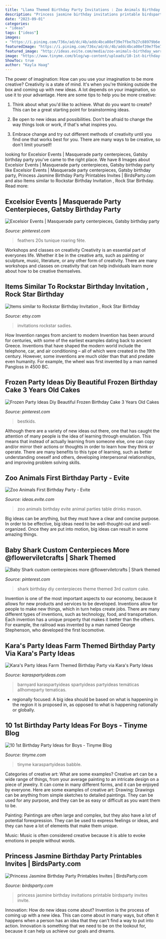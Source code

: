 ```yaml
---
title: "Llama Themed Birthday Party Invitations : Zoo Animals Birthday Evite Animal Parties Table Drinks Mason"
description: "Princess jasmine birthday invitations printable birdsparty invites invite"
date: "2023-09-01"
categories:
- "ideas"
tags: ["ideas"]
images:
- "https://i.pinimg.com/736x/ad/dc/4b/addc4bca08ef39e7fbe7b27c88979b6e.jpg"
featuredImage: "https://i.pinimg.com/736x/ad/dc/4b/addc4bca08ef39e7fbe7b27c88979b6e.jpg"
featured_image: "http://ideas.evite.com/media/zoo-animals-birthday_warren_drinks-table_es_595.jpg"
image: "https://www.tinyme.com/blog/wp-content/uploads/10-1st-birthday-party-ideas-for-boys/10-1st-Birthday-Party-Ideas-for-Boys-9.jpg"
ShowToc: true
author: "Kayla Haag"
---
```



The power of imagination: How can you use your imagination to be more creative?
Creativity is a state of mind. It's when you're thinking outside the box and coming up with new ideas. A lot depends on your imagination, so use it to your advantage. Here are some tips to help you be more creative:
1. Think about what you'd like to achieve. What do you want to create? This can be a great starting point for brainstorming ideas.

2. Be open to new ideas and possibilities. Don't be afraid to change the way things look or work, if that's what inspires you.

3. Embrace change and try out different methods of creativity until you find one that works best for you. There are many ways to be creative, so don't limit yourself!

	

		
looking for Excelsior Events | Masquerade party centerpieces, Gatsby birthday party you've came to the right place. We have 8 Images about Excelsior Events | Masquerade party centerpieces, Gatsby birthday party like Excelsior Events | Masquerade party centerpieces, Gatsby birthday party, Princess Jasmine Birthday Party Printables Invites | BirdsParty.com and also Items similar to Rockstar Birthday Invitation , Rock Star Birthday. Read more:
		
    
## Excelsior Events | Masquerade Party Centerpieces, Gatsby Birthday Party

<img loading=lazy src="https://i.pinimg.com/736x/04/5f/f4/045ff43f13386ca14a5b73ef7173907c--st-party-black-white-gold.jpg" onerror="this.onerror=null;this.src='https://tse4.mm.bing.net/th?id=OIP.igoHn--317zGeZliqt1oLwHaLH&amp;pid=15.1';" alt="Excelsior Events | Masquerade party centerpieces, Gatsby birthday party">

_Source: pinterest.com_

>feathers 20s tunique roaring fête. 

	

Workshops and classes on creativity
Creativity is an essential part of everyones life. Whether it be in the creative arts, such as painting or sculpture, music, literature, or any other form of creativity. There are many workshops and classes on creativity that can help individuals learn more about how to be creative themselves.

    
## Items Similar To Rockstar Birthday Invitation , Rock Star Birthday

<img loading=lazy src="https://img0.etsystatic.com/000/0/5844527/il_570xN.247070268.jpg" onerror="this.onerror=null;this.src='https://tse1.mm.bing.net/th?id=OIP.Jz34Bh7UGNu05dkxBMw9fAHaKX&amp;pid=15.1';" alt="Items similar to Rockstar Birthday Invitation , Rock Star Birthday">

_Source: etsy.com_

>invitations rockstar sadies. 

	

How Invention ranges from ancient to modern
Invention has been around for centuries, with some of the earliest examples dating back to ancient Greece. Inventions that have shaped the modern world include the telephone, car, and air conditioning – all of which were created in the 19th century. However, some inventions are much older than that and predate even humanity. For example, the wheel was first invented by a man named Pangloss in 4500 BC.

    
## Frozen Party Ideas Diy Beautiful Frozen Birthday Cake 3 Years Old Cakes

<img loading=lazy src="https://i.pinimg.com/736x/f9/29/3b/f9293b53332740704aea63328974bd42.jpg" onerror="this.onerror=null;this.src='https://tse1.mm.bing.net/th?id=OIP.Q6xkMsG8u5Ak2Sj7Dl5OTAHaJ3&amp;pid=15.1';" alt="Frozen Party Ideas Diy Beautiful Frozen Birthday Cake 3 Years Old Cakes">

_Source: pinterest.com_

>bestkids. 

	

Although there are a variety of new ideas out there, one that has caught the attention of many people is the idea of learning through emulation. This means that instead of actually learning from someone else, one can copy and/or mirror their actions or thoughts in order to learn how they think or operate. There are many benefits to this type of learning, such as better understanding oneself and others, developing interpersonal relationships, and improving problem solving skills.

    
## Zoo Animals First Birthday Party - Evite

<img loading=lazy src="http://ideas.evite.com/media/zoo-animals-birthday_warren_drinks-table_es_595.jpg" onerror="this.onerror=null;this.src='https://tse3.mm.bing.net/th?id=OIP.mejNDRwrD761uqvM3QcfHgHaLM&amp;pid=15.1';" alt="Zoo Animals First Birthday Party - Evite">

_Source: ideas.evite.com_

>zoo animals birthday evite animal parties table drinks mason. 

	

Big ideas can be anything, but they must have a clear and concise purpose. In order to be effective, big ideas need to be well-thought-out and well-organized. Once they are put into motion, big ideas can result in some amazing things.

    
## Baby Shark Custom Centerpieces More @flowerviletcrafts | Shark Themed

<img loading=lazy src="https://i.pinimg.com/736x/ad/dc/4b/addc4bca08ef39e7fbe7b27c88979b6e.jpg" onerror="this.onerror=null;this.src='https://tse1.mm.bing.net/th?id=OIP.fBIF4mksqSbSLv-_3QaOJgHaJQ&amp;pid=15.1';" alt="Baby Shark custom centerpieces more @flowerviletcrafts | Shark themed">

_Source: pinterest.com_

>shark birthday diy centerpieces theme themed 3rd custom cake. 

	

Invention is one of the most important aspects to our economy, because it allows for new products and services to be developed. Inventions allow for people to make new things, which in turn helps create jobs. There are many different types of inventions, such as technology, food, and transportation. Each invention has a unique property that makes it better than the others. For example, the railroad was invented by a man named George Stephenson, who developed the first locomotive.

    
## Kara&#039;s Party Ideas Farm Themed Birthday Party Via Kara&#039;s Party Ideas

<img loading=lazy src="https://karaspartyideas.com/wp-content/uploads/2013/08/farm-15.jpg" onerror="this.onerror=null;this.src='https://tse2.mm.bing.net/th?id=OIP.D66o5bt1U_pe4AJu6aGf6gHaK8&amp;pid=15.1';" alt="Kara&#039;s Party Ideas Farm Themed Birthday Party via Kara&#039;s Party Ideas">

_Source: karaspartyideas.com_

>barnyard karaspartyideas spartyideas partyideas temáticas allhomeparty tematicas. 

	

- regionally focused: A big idea should be based on what is happening in the region it is proposed in, as opposed to what is happening nationally or globally.

    
## 10 1st Birthday Party Ideas For Boys - Tinyme Blog

<img loading=lazy src="https://www.tinyme.com/blog/wp-content/uploads/10-1st-birthday-party-ideas-for-boys/10-1st-Birthday-Party-Ideas-for-Boys-9.jpg" onerror="this.onerror=null;this.src='https://tse1.mm.bing.net/th?id=OIP.u_a_8h5DWQmtcYzZcz4LrgHaLH&amp;pid=15.1';" alt="10 1st Birthday Party Ideas for Boys - Tinyme Blog">

_Source: tinyme.com_

>tinyme karaspartyideas babble. 

	

Categories of creative art: What are some examples?
Creative art can be a wide range of things, from your average painting to an intricate design on a piece of jewelry. It can come in many different forms, and it can be enjoyed by everyone. Here are some examples of creative art:
Drawing: Drawings can be anything from simple sketches to detailed paintings. They can be used for any purpose, and they can be as easy or difficult as you want them to be.

Painting: Paintings are often large and complex, but they also have a lot of potential forexpression. They can be used to express feelings or ideas, and they can have a lot of elements that make them unique.

Music: Music is often considered creative because it is able to evoke emotions in people without words.

    
## Princess Jasmine Birthday Party Printables Invites | BirdsParty.com

<img loading=lazy src="http://cdn.shopify.com/s/files/1/1644/7575/products/invite-side1_1024x1024.JPG?v=1559290168" onerror="this.onerror=null;this.src='https://tse3.mm.bing.net/th?id=OIP.BMJpt1II7k_uRhyjfFwUYAHaJ4&amp;pid=15.1';" alt="Princess Jasmine Birthday Party Printables Invites | BirdsParty.com">

_Source: birdsparty.com_

>princess jasmine birthday invitations printable birdsparty invites invite. 

	

Innovation: How do new ideas come about?
Invention is the process of coming up with a new idea. This can come about in many ways, but often it happens when a person has an idea that they can't find a way to put into action. Innovation is something that we need to be on the lookout for, because it can help us achieve our goals and dreams.

